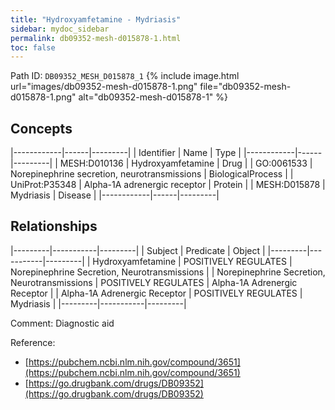 ```yaml
---
title: "Hydroxyamfetamine - Mydriasis"
sidebar: mydoc_sidebar
permalink: db09352-mesh-d015878-1.html
toc: false 
---
```



Path ID: `DB09352_MESH_D015878_1`
{% include image.html url="images/db09352-mesh-d015878-1.png" file="db09352-mesh-d015878-1.png" alt="db09352-mesh-d015878-1" %}

## Concepts

|------------|------|---------|
| Identifier | Name | Type    |
|------------|------|---------|
| MESH:D010136 | Hydroxyamfetamine | Drug |
| GO:0061533 | Norepinephrine secretion, neurotransmissions | BiologicalProcess |
| UniProt:P35348 | Alpha-1A adrenergic receptor | Protein |
| MESH:D015878 | Mydriasis | Disease |
|------------|------|---------|

## Relationships

|---------|-----------|---------|
| Subject | Predicate | Object  |
|---------|-----------|---------|
| Hydroxyamfetamine | POSITIVELY REGULATES | Norepinephrine Secretion, Neurotransmissions |
| Norepinephrine Secretion, Neurotransmissions | POSITIVELY REGULATES | Alpha-1A Adrenergic Receptor |
| Alpha-1A Adrenergic Receptor | POSITIVELY REGULATES | Mydriasis |
|---------|-----------|---------|

Comment: Diagnostic aid

Reference: 
  - [https://pubchem.ncbi.nlm.nih.gov/compound/3651](https://pubchem.ncbi.nlm.nih.gov/compound/3651)
  - [https://go.drugbank.com/drugs/DB09352](https://go.drugbank.com/drugs/DB09352)
